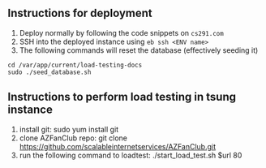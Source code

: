 ## Instructions for deployment
1. Deploy normally by following the code snippets on `cs291.com`
2. SSH into the deployed instance using `eb ssh <ENV name>`
3. The following commands will reset the database (effectively seeding it)
```
cd /var/app/current/load-testing-docs
sudo ./seed_database.sh
```

## Instructions to perform load testing in tsung instance

1. install git: sudo yum install git
2. clone AZFanClub repo: git clone https://github.com/scalableinternetservices/AZFanClub.git
3. run the following command to loadtest: ./start_load_test.sh $url 80
